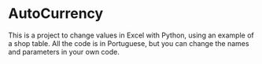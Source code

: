 # AutoCurrency
This is a project to change values in Excel with Python, using an example of a shop table. All the code is in Portuguese, but you can change the names and parameters in your own code.


